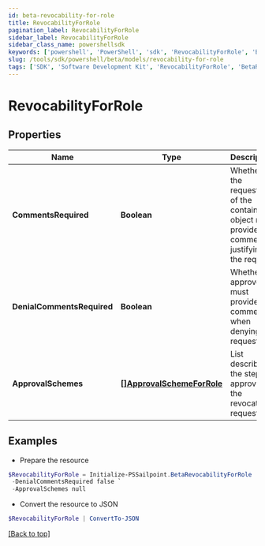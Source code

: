 ```yaml
---
id: beta-revocability-for-role
title: RevocabilityForRole
pagination_label: RevocabilityForRole
sidebar_label: RevocabilityForRole
sidebar_class_name: powershellsdk
keywords: ['powershell', 'PowerShell', 'sdk', 'RevocabilityForRole', 'BetaRevocabilityForRole'] 
slug: /tools/sdk/powershell/beta/models/revocability-for-role
tags: ['SDK', 'Software Development Kit', 'RevocabilityForRole', 'BetaRevocabilityForRole']
---
```



# RevocabilityForRole

## Properties

Name | Type | Description | Notes
------------ | ------------- | ------------- | -------------
**CommentsRequired** | **Boolean** | Whether the requester of the containing object must provide comments justifying the request | [optional] [default to $false]
**DenialCommentsRequired** | **Boolean** | Whether an approver must provide comments when denying the request | [optional] [default to $false]
**ApprovalSchemes** | [**[]ApprovalSchemeForRole**](approval-scheme-for-role) | List describing the steps in approving the revocation request | [optional] 

## Examples

- Prepare the resource
```powershell
$RevocabilityForRole = Initialize-PSSailpoint.BetaRevocabilityForRole  -CommentsRequired false `
 -DenialCommentsRequired false `
 -ApprovalSchemes null
```

- Convert the resource to JSON
```powershell
$RevocabilityForRole | ConvertTo-JSON
```


[[Back to top]](#) 

